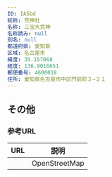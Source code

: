 ```yaml
---
ID: IA5bd
総称: 荒神社
名称: 三宝大荒神
名称読み: null
別名: null
都道府県: 愛知県
区域: 名古屋市
緯度: 35.157068
経度: 136.9016651
郵便番号: 4600018
住所: 愛知県名古屋市中区門前町３−２１
---
```


## その他

### 参考URL

| URL | 説明          |
| --- | ------------- |
|     | OpenStreetMap |
